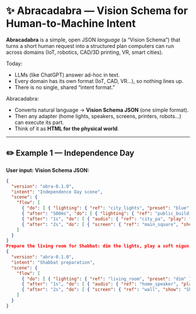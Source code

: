 # ✨ Abracadabra — Vision Schema for Human-to-Machine Intent

**Abracadabra** is a simple, open JSON *language* (a “Vision Schema”) that turns a short human request into a structured plan computers can run across domains (IoT, robotics, CAD/3D printing, VR, smart cities).

Today:
- LLMs (like ChatGPT) answer ad-hoc in text.
- Every domain has its own format (IoT, CAD, VR…), so nothing lines up.
- There is no single, shared “intent format.”

Abracadabra:
- Converts natural language → **Vision Schema JSON** (one simple format).
- Then any adapter (home lights, speakers, screens, printers, robots…) can execute its part.
- Think of it as **HTML for the physical world**.

---

## ✏️ Example 1 — Independence Day
**User input:**
**Vision Schema JSON:**
```json
{
  "version": "abra-0.1.0",
  "intent": "Independence Day scene",
  "scene": {
    "flow": [
      { "do": [ { "lighting": { "ref": "city_lights", "preset": "blue" } } ] },
      { "after": "500ms", "do": [ { "lighting": { "ref": "public_buildings", "preset": "white" } } ] },
      { "after": "1s", "do": [ { "audio": { "ref": "city_pa", "play": "anthem.mp3" } } ] },
      { "after": "2s", "do": [ { "screen": { "ref": "main_square", "show": "🇮🇱 Happy Independence Day" } } ] }
    ]
  }
}
Prepare the living room for Shabbat: dim the lights, play a soft nigun, show 'Shabbat Shalom ✨'.
{
  "version": "abra-0.1.0",
  "intent": "Shabbat preparation",
  "scene": {
    "flow": [
      { "do": [ { "lighting": { "ref": "living_room", "preset": "dim" } } ] },
      { "after": "1s", "do": [ { "audio": { "ref": "home_speaker", "play": "soft_nigun.mp3" } } ] },
      { "after": "2s", "do": [ { "screen": { "ref": "wall", "show": "Shabbat Shalom ✨" } } ] }
    ]
  }
}
